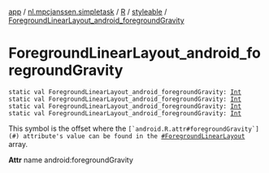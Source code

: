 [app](../../../index.md) / [nl.mpcjanssen.simpletask](../../index.md) / [R](../index.md) / [styleable](index.md) / [ForegroundLinearLayout_android_foregroundGravity](.)

# ForegroundLinearLayout_android_foregroundGravity

`static val ForegroundLinearLayout_android_foregroundGravity: `[`Int`](https://kotlinlang.org/api/latest/jvm/stdlib/kotlin/-int/index.html)
`static val ForegroundLinearLayout_android_foregroundGravity: `[`Int`](https://kotlinlang.org/api/latest/jvm/stdlib/kotlin/-int/index.html)
`static val ForegroundLinearLayout_android_foregroundGravity: `[`Int`](https://kotlinlang.org/api/latest/jvm/stdlib/kotlin/-int/index.html)
`static val ForegroundLinearLayout_android_foregroundGravity: `[`Int`](https://kotlinlang.org/api/latest/jvm/stdlib/kotlin/-int/index.html)

This symbol is the offset where the ``[`android.R.attr#foregroundGravity`](#) attribute's value can be found in the ``[`#ForegroundLinearLayout`](-foreground-linear-layout.md) array.

**Attr**
name android:foregroundGravity

